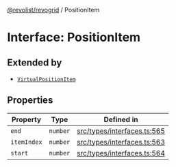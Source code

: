 [@revolist/revogrid](README.md) / PositionItem

# Interface: PositionItem

## Extended by

- [`VirtualPositionItem`](Interface.VirtualPositionItem.md)

## Properties

| Property | Type | Defined in |
| ------ | ------ | ------ |
| `end` | `number` | [src/types/interfaces.ts:565](https://github.com/revolist/revogrid/blob/179ef4790c9da8e1216f1005cb3571a276adbd08/src/types/interfaces.ts#L565) |
| `itemIndex` | `number` | [src/types/interfaces.ts:563](https://github.com/revolist/revogrid/blob/179ef4790c9da8e1216f1005cb3571a276adbd08/src/types/interfaces.ts#L563) |
| `start` | `number` | [src/types/interfaces.ts:564](https://github.com/revolist/revogrid/blob/179ef4790c9da8e1216f1005cb3571a276adbd08/src/types/interfaces.ts#L564) |
